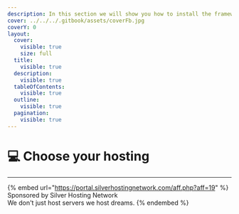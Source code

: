 ```yaml
---
description: In this section we will show you how to install the framework in steps.
cover: ../../../.gitbook/assets/coverFb.jpg
coverY: 0
layout:
  cover:
    visible: true
    size: full
  title:
    visible: true
  description:
    visible: true
  tableOfContents:
    visible: true
  outline:
    visible: true
  pagination:
    visible: true
---
```


# 💻 Choose your hosting

***

{% embed url="https://portal.silverhostingnetwork.com/aff.php?aff=19" %}
Sponsored by Silver Hosting Network\
We don't just host servers we host dreams.
{% endembed %}
